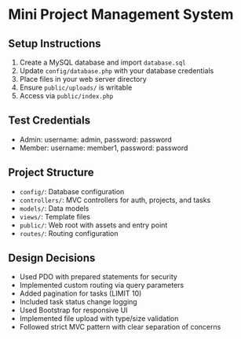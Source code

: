 # Mini Project Management System

## Setup Instructions
1. Create a MySQL database and import `database.sql`
2. Update `config/database.php` with your database credentials
3. Place files in your web server directory
4. Ensure `public/uploads/` is writable
5. Access via `public/index.php`

## Test Credentials
- Admin: username: admin, password: password
- Member: username: member1, password: password

## Project Structure
- `config/`: Database configuration
- `controllers/`: MVC controllers for auth, projects, and tasks
- `models/`: Data models
- `views/`: Template files
- `public/`: Web root with assets and entry point
- `routes/`: Routing configuration

## Design Decisions
- Used PDO with prepared statements for security
- Implemented custom routing via query parameters
- Added pagination for tasks (LIMIT 10)
- Included task status change logging
- Used Bootstrap for responsive UI
- Implemented file upload with type/size validation
- Followed strict MVC pattern with clear separation of concerns